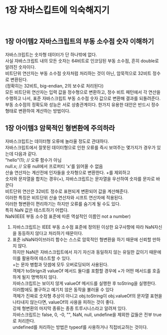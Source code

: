 # 1장 자바스킵트에 익숙해지기
<br>

## 1장 아이템2 자바스크립트의 부동 소수점 숫자 이해하기

자바스크립트는 숫자형 데이터가 단 하나밖에 없다.<br>
사실 자바스크립트 내의 모든 숫자는 64비트로 인코딩된 부동 소수점, 흔히 
double로 알려진 숫자이다.<br>
비트단위 연산자는 부동 소수점 숫자처럼 처리하는 것이 아닌, 암묵적으로 32비트 정수로 변환된다.<br>
(정확히는 32비트, big-endian, 2의 보수로 처리된다)<br>
모든 비트단위 연산자는 입력 값을 정수형으로 변환하고, 정수 비트 패턴에서 각 연산을 수행하고 나서, 표준 자바스크립트 부동 소수점 숫자 값으로 변환해 결과를 되돌려준다.<br>
부동 소수점의 정확도와 성능은 서로 상충관계이다. 한가지 유용한 대안은 반드시 정수형태로 변환하여 계산하는 방법이다.

## 1장 아이템3 암묵적인 형변환에 주의하라

자바스크립트는 데이터형 오류에 놀라울 정도로 관대하다.<br>
자바스크립트에서 잘못된 데이터형으로 인한 오류를 즉시 보여주는 몇가지가 경우가 있는데 다음과 같다.<br>
"hello"(1); // 오류 함수가 아님<br>
null.x; // 오류 null에서 프로퍼티 'x'를 읽어올 수 없음<br>
산술 연산자는 계산전에 인자들을 숫자형으로 변환한다. +를 제외하고<br>
숫자와 문자열을 합치는 경우(+), 자바스크립트는 문자열을 우선하여 숫자를 문자로 바꾼다<br>
비트단위 연산은 32비트 정수로 표현되게 변환되어 값을 계산해준다.<br>
이러한 특징은 비트단위 산술 연산자와 시프트 연산자에 적용된다.<br>
이러한 형변환이 편리하기는 하지만 오류를 숨기게 될 수도 있다.<br>
특히 NaN 값은 테스트하기 어렵다.<br>
NaN(IEEE 부동 소수점 표준에 따른 역설적인 이름인 not a number)<br>
1. 자바스크립트는 IEEE 부동 소수점 표준에 정의된 이상한 요구사항에 따라 NaN자신을 동등하지 않다고 처리하기 때문이다.<br>
2. 표준 isNaN라이브러리 함수는 스스로 암묵적인 형변환을 하기 때문에 신뢰할 만하지 않다.<br>
하지만 NaN은 자바스크립트에서 자기 자신과 동일하지 않는 유일한 값이기 때문에 이를 활용하여 테스트할 수 있다.<br>
+는 문자 병합과 덧셈에 모두 오버로딩되어 사용된다.<br>
객체가 toStrign과 valueOf 메서드 둘다를 포함할 경우에 +가 어떤 메서드를 호출하게 될지 명백하지 않다.<br>
자바스크립트는 보이지 않게 valueOf 메서드를 실행한 후 toString을 실행한다.<br>
이러함에도 불구하고 예기치 않은 동작을 불러올 수 있다<br>
객체가 진짜로 숫자형 추상이 아니고 obj.toString이 obj.valueOf의 문자열 표현을 나타내지 않는다면, valueOf의 사용을 피하는 것이 좋다.<br>
강제 형변환의 마지막 종류는 종종 트루시니스라고 알려져 있다.<br>
자바스크립트는 false, 0, -0, "", NaN, null, undefine을 제외한 값들은 전부 true로 처리한다.<br>
undefined를 처리하는 방법은 typeof를 사용하거나 직접비교하는 것이다.<br>